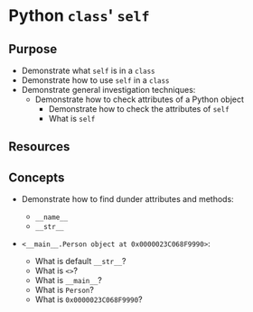 # Python `class`' `self`

## Purpose

* Demonstrate what `self` is in a `class`
* Demonstrate how to use `self` in a `class`
* Demonstrate general investigation techniques:
  * Demonstrate how to check attributes of a Python object
    * Demonstrate how to check the attributes of `self`
    * What is `self`

## Resources

## Concepts

* Demonstrate how to find dunder attributes and methods:
  * `__name__`
  * `__str__`

* `<__main__.Person object at 0x0000023C068F9990>`:
  * What is default `__str__`?
  * What is `<>`?
  * What is `__main__`?
  * What is `Person`?
  * What is `0x0000023C068F9990`?
